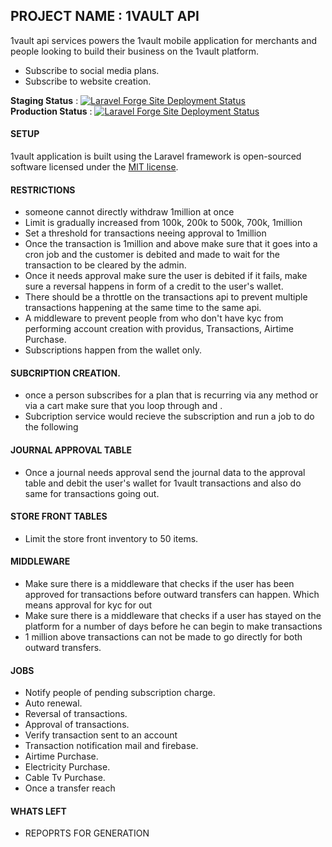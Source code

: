 
## PROJECT NAME :  1VAULT API
1vault api services powers the 1vault mobile application for merchants and people looking to build their business on the 1vault platform.

- Subscribe to social media plans.
- Subscribe to website creation.

**Staging Status** : [![Laravel Forge Site Deployment Status](https://img.shields.io/endpoint?url=https%3A%2F%2Fforge.laravel.com%2Fsite-badges%2F8d115b1d-522f-4917-b90c-8a5af5fea076%3Fdate%3D1%26commit%3D1&style=plastic)](https://forge.laravel.com/servers/734550/sites/2162422)<br/>
**Production Status** :  [![Laravel Forge Site Deployment Status](https://img.shields.io/endpoint?url=https%3A%2F%2Fforge.laravel.com%2Fsite-badges%2Fdabc5087-bee3-4791-8a82-63c6f72dd49f%3Fdate%3D1%26commit%3D1&style=plastic)](https://forge.laravel.com/servers/762121/sites/2259041)

#### SETUP
1vault application is built using the Laravel framework is open-sourced software licensed under the [MIT license](https://opensource.org/licenses/MIT).
#### RESTRICTIONS
* someone cannot directly withdraw 1million at once
* Limit is gradually increased from 100k, 200k to 500k, 700k, 1million
* Set a threshold for transactions neeing approval to 1million 
* Once the transaction is 1million and above make sure that it goes into a cron job and the customer is debited and made to wait for the transaction to be cleared by the admin.
* Once it needs approval make sure the user is debited if it fails, make sure a reversal happens in form of a credit to the user's wallet.
* There should be a throttle on the transactions api to prevent multiple transactions happening at the same time to the same api.
* A middleware to prevent people from who don't have kyc from performing account creation with providus, Transactions, Airtime Purchase.
* Subscriptions happen from the wallet only.
#### SUBCRIPTION CREATION.
* once a person subscribes for a plan that is recurring via any method or via a cart make sure that you loop through and .
* Subcription service would recieve the subscription and run a job to do the following
#### JOURNAL APPROVAL TABLE
* Once a journal needs approval send the journal data to the approval table and debit the user's wallet for 1vault transactions and also do same for transactions going out.
#### STORE FRONT TABLES
* Limit the store front inventory to 50 items.
#### MIDDLEWARE 
* Make sure there is a middleware that checks if the user has been approved for transactions before outward transfers can happen. Which means approval for kyc for out
* Make sure there is a middleware that checks if a user has stayed on the platform for a number of days before he can begin to make transactions
* 1 million above transactions can not be made to go directly for both outward transfers.
#### JOBS
* Notify people of pending subscription charge.
* Auto renewal.
* Reversal of transactions.
* Approval of transactions.
* Verify transaction sent to an account
* Transaction notification mail and firebase.
* Airtime Purchase. 
* Electricity Purchase.
* Cable Tv Purchase.
* Once a transfer reach

#### WHATS LEFT
* REPOPRTS FOR GENERATION
